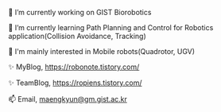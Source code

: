 🔭 I’m currently working on GIST Biorobotics

🌱 I’m currently learning Path Planning and Control for Robotics application(Collision Avoidance, Tracking) 

👀 I'm mainly interested in Mobile robots(Quadrotor, UGV) 

✨ MyBlog, https://robonote.tistory.com/

✨ TeamBlog, https://ropiens.tistory.com/

📫 Email, maengkyun@gm.gist.ac.kr
